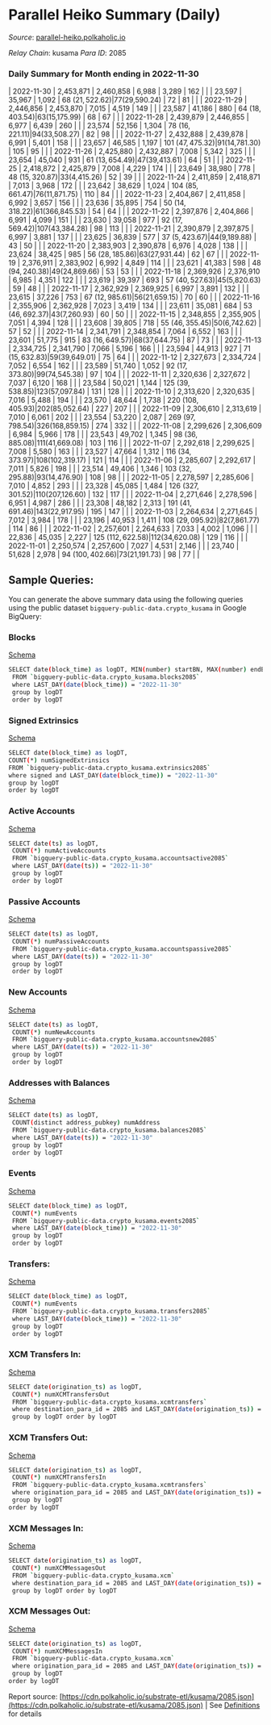 # Parallel Heiko Summary (Daily)

_Source_: [parallel-heiko.polkaholic.io](https://parallel-heiko.polkaholic.io)

*Relay Chain*: kusama
*Para ID*: 2085



### Daily Summary for Month ending in 2022-11-30


| 2022-11-30 | 2,453,871 | 2,460,858 | 6,988 | 3,289 | 162 |  |  | 23,597 | 35,967 | 1,092  | 68 ($21,522.62) | 77 ($29,590.24) | 72 | 81 |  |
| 2022-11-29 | 2,446,856 | 2,453,870 | 7,015 | 4,519 | 149 |  |  | 23,587 | 41,186 | 880  | 64 ($18,403.54) | 63 ($15,175.99) | 68 | 67 |  |
| 2022-11-28 | 2,439,879 | 2,446,855 | 6,977 | 6,439 | 260 |  |  | 23,574 | 52,156 | 1,304  | 78 ($16,221.11) | 94 ($33,508.27) | 82 | 98 |  |
| 2022-11-27 | 2,432,888 | 2,439,878 | 6,991 | 5,401 | 158 |  |  | 23,657 | 46,585 | 1,197  | 101 ($47,475.32) | 91 ($14,781.30) | 105 | 95 |  |
| 2022-11-26 | 2,425,880 | 2,432,887 | 7,008 | 5,342 | 325 |  |  | 23,654 | 45,040 | 931  | 61 ($13,654.49) | 47 ($39,413.61) | 64 | 51 |  |
| 2022-11-25 | 2,418,872 | 2,425,879 | 7,008 | 4,229 | 174 |  |  | 23,649 | 38,980 | 778  | 48 ($15,320.87) | 33 ($4,415.26) | 52 | 39 |  |
| 2022-11-24 | 2,411,859 | 2,418,871 | 7,013 | 3,968 | 172 |  |  | 23,642 | 38,629 | 1,024  | 104 ($85,661.47) | 76 ($11,871.75) | 110 | 84 |  |
| 2022-11-23 | 2,404,867 | 2,411,858 | 6,992 | 3,657 | 156 |  |  | 23,636 | 35,895 | 754  | 50 ($14,318.22) | 61 ($366,845.53) | 54 | 64 |  |
| 2022-11-22 | 2,397,876 | 2,404,866 | 6,991 | 4,099 | 151 |  |  | 23,630 | 39,058 | 977  | 92 ($17,569.42) | 107 ($43,384.28) | 98 | 113 |  |
| 2022-11-21 | 2,390,879 | 2,397,875 | 6,997 | 3,881 | 137 |  |  | 23,625 | 36,839 | 577  | 37 ($5,423.67) | 44 ($9,189.88) | 43 | 50 |  |
| 2022-11-20 | 2,383,903 | 2,390,878 | 6,976 | 4,028 | 138 |  |  | 23,624 | 38,425 | 985  | 56 ($28,185.86) | 63 ($27,931.44) | 62 | 67 |  |
| 2022-11-19 | 2,376,911 | 2,383,902 | 6,992 | 4,849 | 114 |  |  | 23,621 | 41,383 | 598  | 48 ($94,240.38) | 49 ($24,869.66) | 53 | 53 |  |
| 2022-11-18 | 2,369,926 | 2,376,910 | 6,985 | 4,351 | 122 |  |  | 23,619 | 39,397 | 693  | 57 ($40,527.63) | 45 ($5,820.63) | 59 | 48 |  |
| 2022-11-17 | 2,362,929 | 2,369,925 | 6,997 | 3,891 | 132 |  |  | 23,615 | 37,226 | 753  | 67 ($12,985.61) | 56 ($21,659.15) | 70 | 60 |  |
| 2022-11-16 | 2,355,906 | 2,362,928 | 7,023 | 3,419 | 134 |  |  | 23,611 | 35,081 | 684  | 53 ($46,692.37) | 43 ($7,260.93) | 60 | 50 |  |
| 2022-11-15 | 2,348,855 | 2,355,905 | 7,051 | 4,394 | 128 |  |  | 23,608 | 39,805 | 718  | 55 ($46,355.45) | 50 ($6,742.62) | 57 | 52 |  |
| 2022-11-14 | 2,341,791 | 2,348,854 | 7,064 | 6,552 | 163 |  |  | 23,601 | 51,775 | 915  | 83 ($16,649.57) | 68 ($37,644.75) | 87 | 73 |  |
| 2022-11-13 | 2,334,725 | 2,341,790 | 7,066 | 5,196 | 166 |  |  | 23,594 | 44,913 | 927  | 71 ($15,632.83) | 59 ($39,649.01) | 75 | 64 |  |
| 2022-11-12 | 2,327,673 | 2,334,724 | 7,052 | 6,554 | 162 |  |  | 23,589 | 51,740 | 1,052  | 92 ($17,373.80) | 99 ($74,545.38) | 97 | 104 |  |
| 2022-11-11 | 2,320,636 | 2,327,672 | 7,037 | 6,120 | 168 |  |  | 23,584 | 50,021 | 1,144  | 125 ($39,538.85) | 123 ($57,097.84) | 131 | 128 |  |
| 2022-11-10 | 2,313,620 | 2,320,635 | 7,016 | 5,488 | 194 |  |  | 23,570 | 48,644 | 1,738  | 220 ($108,405.93) | 202 ($85,052.64) | 227 | 207 |  |
| 2022-11-09 | 2,306,610 | 2,313,619 | 7,010 | 6,061 | 202 |  |  | 23,554 | 53,220 | 2,087  | 269 ($97,798.54) | 326 ($168,859.15) | 274 | 332 |  |
| 2022-11-08 | 2,299,626 | 2,306,609 | 6,984 | 5,966 | 178 |  |  | 23,543 | 49,702 | 1,345  | 98 ($36,885.08) | 111 ($41,669.08) | 103 | 116 |  |
| 2022-11-07 | 2,292,618 | 2,299,625 | 7,008 | 5,580 | 163 |  |  | 23,527 | 47,664 | 1,312  | 116 ($34,373.97) | 108 ($102,319.17) | 121 | 114 |  |
| 2022-11-06 | 2,285,607 | 2,292,617 | 7,011 | 5,826 | 198 |  |  | 23,514 | 49,406 | 1,346  | 103 ($32,295.88) | 93 ($14,476.90) | 108 | 98 |  |
| 2022-11-05 | 2,278,597 | 2,285,606 | 7,010 | 4,852 | 293 |  |  | 23,328 | 45,085 | 1,484  | 126 ($327,301.52) | 110 ($207,126.60) | 132 | 117 |  |
| 2022-11-04 | 2,271,646 | 2,278,596 | 6,951 | 4,987 | 286 |  |  | 23,308 | 48,182 | 2,313  | 191 ($41,691.46) | 143 ($22,917.95) | 195 | 147 |  |
| 2022-11-03 | 2,264,634 | 2,271,645 | 7,012 | 3,984 | 178 |  |  | 23,196 | 40,953 | 1,411  | 108 ($29,095.92) | 82 ($7,861.77) | 114 | 86 |  |
| 2022-11-02 | 2,257,601 | 2,264,633 | 7,033 | 4,002 | 1,096 |  |  | 22,836 | 45,035 | 2,227  | 125 ($112,622.58) | 112 ($34,620.08) | 129 | 116 |  |
| 2022-11-01 | 2,250,574 | 2,257,600 | 7,027 | 4,531 | 2,146 |  |  | 23,740 | 51,628 | 2,978  | 94 ($100,402.66) | 73 ($21,191.73) | 98 | 77 |  |

## Sample Queries:
You can generate the above summary data using the following queries using the public dataset `bigquery-public-data.crypto_kusama` in Google BigQuery:


### Blocks 

[Schema](https://github.com/colorfulnotion/substrate-etl/blob/main/schema/blocks.json)

```bash
SELECT date(block_time) as logDT, MIN(number) startBN, MAX(number) endBN, COUNT(*) numBlocks 
 FROM `bigquery-public-data.crypto_kusama.blocks2085`  
 where LAST_DAY(date(block_time)) = "2022-11-30" 
 group by logDT 
 order by logDT
```

### Signed Extrinsics 

[Schema](https://github.com/colorfulnotion/substrate-etl/blob/main/schema/extrinsics.json)

```bash
SELECT date(block_time) as logDT, 
COUNT(*) numSignedExtrinsics 
FROM `bigquery-public-data.crypto_kusama.extrinsics2085`  
where signed and LAST_DAY(date(block_time)) = "2022-11-30" 
group by logDT 
order by logDT
```

### Active Accounts 

[Schema](https://github.com/colorfulnotion/substrate-etl/blob/main/schema/accountsactive.json)

```bash
SELECT date(ts) as logDT, 
 COUNT(*) numActiveAccounts 
 FROM `bigquery-public-data.crypto_kusama.accountsactive2085` 
 where LAST_DAY(date(ts)) = "2022-11-30" 
 group by logDT 
 order by logDT
```

### Passive Accounts 

[Schema](https://github.com/colorfulnotion/substrate-etl/blob/main/schema/accountspassive.json)

```bash
SELECT date(ts) as logDT, 
 COUNT(*) numPassiveAccounts 
 FROM `bigquery-public-data.crypto_kusama.accountspassive2085` 
 where LAST_DAY(date(ts)) = "2022-11-30" 
 group by logDT 
 order by logDT
```

### New Accounts 

[Schema](https://github.com/colorfulnotion/substrate-etl/blob/main/schema/accountsnew.json)

```bash
SELECT date(ts) as logDT, 
 COUNT(*) numNewAccounts 
 FROM `bigquery-public-data.crypto_kusama.accountsnew2085` 
 where LAST_DAY(date(ts)) = "2022-11-30" 
 group by logDT
 order by logDT
```

### Addresses with Balances 

[Schema](https://github.com/colorfulnotion/substrate-etl/blob/main/schema/balances.json)

```bash
SELECT date(ts) as logDT,
 COUNT(distinct address_pubkey) numAddress 
 FROM `bigquery-public-data.crypto_kusama.balances2085` 
 where LAST_DAY(date(ts)) = "2022-11-30" 
 group by logDT 
 order by logDT
```

### Events 

[Schema](https://github.com/colorfulnotion/substrate-etl/blob/main/schema/events.json)

```bash
SELECT date(block_time) as logDT, 
 COUNT(*) numEvents 
 FROM `bigquery-public-data.crypto_kusama.events2085` 
 where LAST_DAY(date(block_time)) = "2022-11-30" 
 group by logDT 
 order by logDT
```

### Transfers:

[Schema](https://github.com/colorfulnotion/substrate-etl/blob/main/schema/transfers.json)

```bash
SELECT date(block_time) as logDT, 
 COUNT(*) numEvents 
 FROM `bigquery-public-data.crypto_kusama.transfers2085` 
 where LAST_DAY(date(block_time)) = "2022-11-30" 
 group by logDT 
 order by logDT
```

### XCM Transfers In: 

[Schema](https://github.com/colorfulnotion/substrate-etl/blob/main/schema/xcmtransfers.json)

```bash
SELECT date(origination_ts) as logDT, 
 COUNT(*) numXCMTransfersOut 
 FROM `bigquery-public-data.crypto_kusama.xcmtransfers` 
 where destination_para_id = 2085 and LAST_DAY(date(origination_ts)) = "2022-11-30" 
 group by logDT order by logDT
```

### XCM Transfers Out: 

[Schema](https://github.com/colorfulnotion/substrate-etl/blob/main/schema/xcmtransfers.json)

```bash
SELECT date(origination_ts) as logDT, 
 COUNT(*) numXCMTransfersIn 
 FROM `bigquery-public-data.crypto_kusama.xcmtransfers` 
 where origination_para_id = 2085 and LAST_DAY(date(origination_ts)) = "2022-11-30" 
 group by logDT 
order by logDT
```

### XCM Messages In: 

[Schema](https://github.com/colorfulnotion/substrate-etl/blob/main/schema/xcm.json)

```bash
SELECT date(origination_ts) as logDT, 
 COUNT(*) numXCMMessagesOut 
 FROM `bigquery-public-data.crypto_kusama.xcm` 
 where destination_para_id = 2085 and LAST_DAY(date(origination_ts)) = "2022-11-30" 
 group by logDT order by logDT
```

### XCM Messages Out: 

[Schema](https://github.com/colorfulnotion/substrate-etl/blob/main/schema/xcm.json)

```bash
SELECT date(origination_ts) as logDT, 
 COUNT(*) numXCMMessagesIn 
 FROM `bigquery-public-data.crypto_kusama.xcm` 
 where origination_para_id = 2085 and LAST_DAY(date(origination_ts)) = "2022-11-30" 
 group by logDT 
order by logDT
```


Report source: [https://cdn.polkaholic.io/substrate-etl/kusama/2085.json](https://cdn.polkaholic.io/substrate-etl/kusama/2085.json) | See [Definitions](/DEFINITIONS.md) for details
